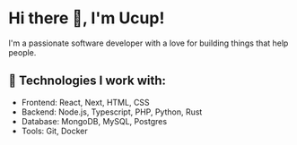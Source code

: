 # Hi there 👋, I'm Ucup!

I'm a passionate software developer with a love for building things that help people.

## 🔧 Technologies I work with:

- Frontend: React, Next, HTML, CSS
- Backend: Node.js, Typescript, PHP, Python, Rust
- Database: MongoDB, MySQL, Postgres
- Tools: Git, Docker
